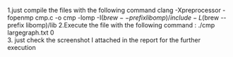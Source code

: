 1.just compile the files with the following command clang -Xpreprocessor -fopenmp cmp.c -o cmp  -lomp -I$(brew --prefix libomp)/include -L$(brew --prefix libomp)/lib
2.Execute the file with the following command : ./cmp  largegraph.txt 0  
3.  just check the screenshot I attached in the report for the further execution